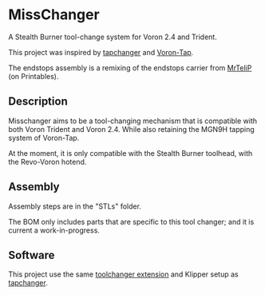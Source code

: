 # MissChanger

A Stealth Burner tool-change system for Voron 2.4 and Trident.

This project was inspired by [tapchanger](https://github.com/viesturz/tapchanger/) and [Voron-Tap](https://github.com/VoronDesign/Voron-Tap/).

The endstops assembly is a remixing of the endstops carrier from [MrTeliP](https://www.printables.com/model/325765-voron-24r2-pg7-cable-gland-and-endstop) (on Printables).

## Description

Misschanger aims to be a tool-changing mechanism that is compatible with both Voron Trident and Voron 2.4. While also retaining the MGN9H tapping system of Voron-Tap.

At the moment, it is only compatible with the Stealth Burner toolhead, with the Revo-Voron hotend.

## Assembly

Assembly steps are in the "STLs" folder.

The BOM only includes parts that are specific to this tool changer; and it is current a work-in-progress.

## Software

This project use the same [toolchanger extension](https://github.com/viesturz/klipper-toolchanger/) and Klipper setup as [tapchanger](https://github.com/viesturz/tapchanger/).
